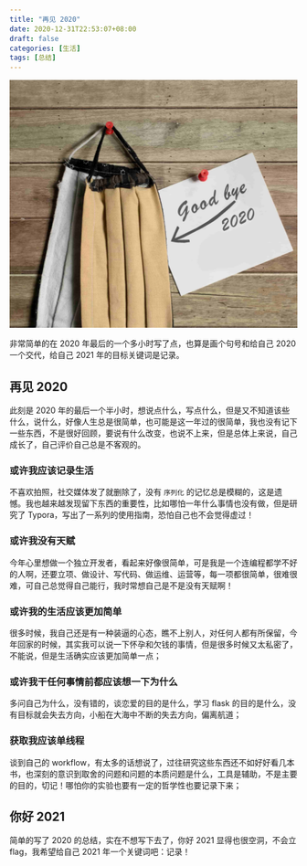 ```yaml
---
title: "再见 2020"
date: 2020-12-31T22:53:07+08:00
draft: false
categories: [生活]
tags: [总结]
---
```


![2020_review](/images/2020_review.jpg)

非常简单的在 2020 年最后的一个多小时写了点，也算是画个句号和给自己 2020 一个交代，给自己 2021 年的目标关键词是记录。
<!--more-->

## 再见 2020

此刻是 2020 年的最后一个半小时，想说点什么，写点什么，但是又不知道该些什么，说什么，好像人生总是很简单，也可能是这一年过的很简单，我也没有记下一些东西，不是很好回顾，要说有什么改变，也说不上来，但是总体上来说，自己成长了，自己评价自己总是不客观的。


### 或许我应该记录生活

不喜欢拍照，社交媒体发了就删除了，没有 `序列化` 的记忆总是模糊的，这是遗憾。我也越来越发现留下东西的重要性，比如哪怕一年什么事情也没有做，但是研究了 Typora，写出了一系列的使用指南，恐怕自己也不会觉得虚过！


### 或许我没有天赋

今年心里想做一个独立开发者，看起来好像很简单，可是我是一个连编程都学不好的人啊，还要立项、做设计、写代码、做运维、运营等，每一项都很简单，很难很难，可自己总觉得自己能行，我时常想自己是不是没有天赋啊！


### 或许我的生活应该更加简单

很多时候，我自己还是有一种装逼的心态，瞧不上别人，对任何人都有所保留，今年回家的时候，其实我可以说一下怀孕和欠钱的事情，但是很多时候又太私密了，不能说，但是生活确实应该更加简单一点；


### 或许我干任何事情前都应该想一下为什么

多问自己为什么，没有错的，谈恋爱的目的是什么，学习 flask 的目的是什么，没有目标就会失去方向，小船在大海中不断的失去方向，偏离航道；


### 获取我应该单线程

谈到自己的 workflow，有太多的话想说了，过往研究这些东西还不如好好看几本书，也深刻的意识到取舍的问题和问题的本质问题是什么，工具是辅助，不是主要的目的，切记！哪怕你的实验也要有一定的哲学性也要记录下来；


## 你好 2021

简单的写了 2020 的总结，实在不想写下去了，你好 2021 显得也很空洞，不会立 flag，我希望给自己 2021 年一个关键词吧：记录！
